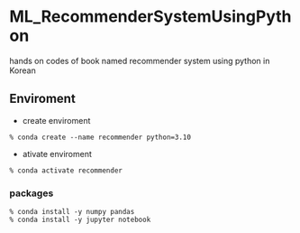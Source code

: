 # ML_RecommenderSystemUsingPython
hands on codes of book named recommender system using python in Korean

## Enviroment
 - create enviroment
```
% conda create --name recommender python=3.10
```
 - ativate enviroment
```
% conda activate recommender
```
### packages
```
% conda install -y numpy pandas
% conda install -y jupyter notebook
```

